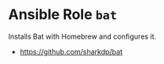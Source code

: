 # Ansible Role `bat`

Installs Bat with Homebrew and configures it.

- <https://github.com/sharkdp/bat>
